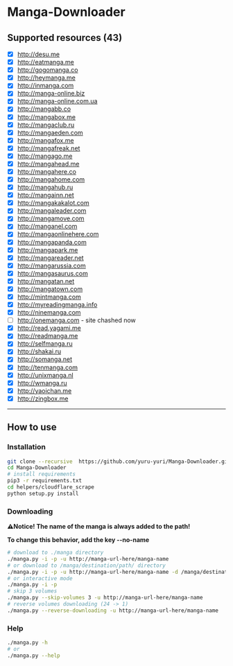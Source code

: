 # Manga-Downloader

## Supported resources (43)

- [x] http://desu.me
- [x] http://eatmanga.me
- [x] http://gogomanga.co
- [x] http://heymanga.me
- [x] http://inmanga.com
- [x] http://manga-online.biz
- [x] http://manga-online.com.ua
- [x] http://mangabb.co
- [x] http://mangabox.me
- [x] http://mangaclub.ru
- [x] http://mangaeden.com
- [x] http://mangafox.me
- [x] http://mangafreak.net
- [x] http://mangago.me
- [x] http://mangahead.me
- [x] http://mangahere.co
- [x] http://mangahome.com
- [x] http://mangahub.ru
- [x] http://mangainn.net
- [x] http://mangakakalot.com
- [x] http://mangaleader.com
- [x] http://mangamove.com
- [x] http://manganel.com
- [x] http://mangaonlinehere.com
- [x] http://mangapanda.com
- [x] http://mangapark.me
- [x] http://mangareader.net
- [x] http://mangarussia.com
- [x] http://mangasaurus.com
- [x] http://mangatan.net
- [x] http://mangatown.com
- [x] http://mintmanga.com
- [x] http://myreadingmanga.info
- [x] http://ninemanga.com
- [ ] http://onemanga.com - site chashed now
- [x] http://read.yagami.me
- [x] http://readmanga.me
- [x] http://selfmanga.ru
- [x] http://shakai.ru
- [x] http://somanga.net
- [x] http://tenmanga.com
- [x] http://unixmanga.nl
- [x] http://wmanga.ru
- [x] http://yaoichan.me
- [x] http://zingbox.me

---

## How to use

### Installation

```bash
git clone --recursive  https://github.com/yuru-yuri/Manga-Downloader.git
cd Manga-Downloader
# install requirements
pip3 -r requirements.txt
cd helpers/cloudflare_scrape
python setup.py install
```

### Downloading
__:warning:Notice! The name of the manga is always added to the path!__

__To change this behavior, add the key --no-name__

```bash
# download to ./manga directory
./manga.py -i -p -u http://manga-url-here/manga-name
# or download to /manga/destination/path/ directory
./manga.py -i -p -u http://manga-url-here/manga-name -d /manga/destination/path/
# or interactive mode
./manga.py -i -p
# skip 3 volumes
./manga.py --skip-volumes 3 -u http://manga-url-here/manga-name
# reverse volumes downloading (24 -> 1)
./manga.py --reverse-downloading -u http://manga-url-here/manga-name
```

### Help

```bash
./manga.py -h
# or
./manga.py --help
```
